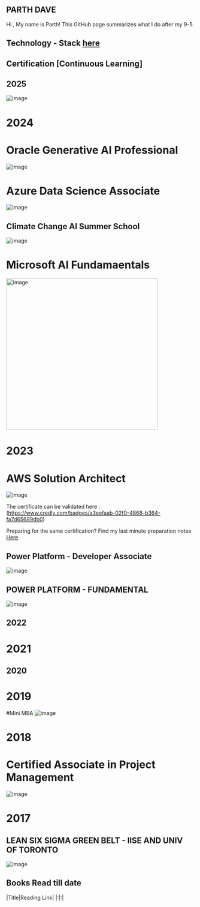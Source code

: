## PARTH DAVE

Hi , My name is Parth! This GitHub page summarizes what I do after my 9-5. 





## Technology - Stack [here](techstack.md)





## Certification [Continuous Learning] 

## 2025

![image](https://github.com/user-attachments/assets/be6572d9-40b0-4b1c-91c7-80ad07ad342f)


# 2024 

# Oracle Generative AI Professional 
![image](https://github.com/user-attachments/assets/f82e2239-0294-4dbe-a7ce-f243c6716083)


# Azure Data Science Associate
![image](https://github.com/ParthDave111/ParthDave111.github.io/assets/123885634/1c9c6028-27c2-4fdf-99b4-126510a1d6f5)


## Climate Change AI Summer School 
![image](https://github.com/user-attachments/assets/539dbc90-5f83-46db-9de2-24064f7978c0)



# Microsoft AI Fundamaentals 
<img width="404" alt="image" src="https://github.com/ParthDave111/ParthDave111.github.io/assets/123885634/d6049880-d984-4e01-88a4-f0949e091cd4">

# 2023
# AWS Solution Architect 
![image](https://github.com/ParthDave111/ParthDave111.github.io/assets/123885634/868dde17-dca5-406c-8a21-0b3d7e60298d)

The certificate can be validated here :(https://www.credly.com/badges/a3eefaab-02f0-4868-b364-fa7d65689db0)

Preparing for the same certification? Find my last minute preparation notes [Here](https://github.com/ParthDave111/Data-Science-/blob/main/Cloud/AWS%20Last%20Minute%20notes.pdf)

## Power Platform - Developer Associate 
![image](https://github.com/ParthDave111/ParthDave111.github.io/assets/123885634/71afc4b1-a390-4a42-a195-367861a0a092)


## POWER PLATFORM - FUNDAMENTAL 
![image](https://github.com/ParthDave111/ParthDave111.github.io/assets/123885634/4107b271-4297-48c8-9d0e-f978dcfac0c2)

## 2022


# 2021 

## 2020 

# 2019 




#Mini MBA 
![image](https://github.com/ParthDave111/ParthDave111.github.io/assets/123885634/86c9e40b-936e-4a0c-b55a-c0eff4965967)


# 2018 

# Certified Associate in Project Management 
![image](https://github.com/ParthDave111/ParthDave111.github.io/assets/123885634/dad1e80a-2c33-40e4-a5c3-5676ca4d202a)


# 2017
## LEAN SIX SIGMA GREEN BELT - IISE AND UNIV OF TORONTO 
![image](https://github.com/ParthDave111/ParthDave111.github.io/assets/123885634/fafdbde7-de0e-4548-a1d8-9f96b780acdd)



## Books Read till date 
|Title|Reading Link|
|:|:|
